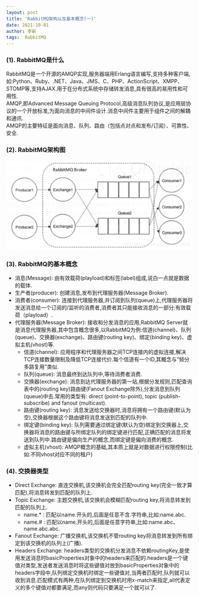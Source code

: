 ```yaml
---
layout: post
title: 'RabbitMQ架构以及基本概念(一)' 
date: 2021-10-01
author: 李新
tags:  RabbitMQ
---
```


### (1). RabbitMQ是什么
RabbitMQ是一个开源的AMQP实现,服务器端用Erlang语言编写,支持多种客户端,如:Python、Ruby、.NET、Java、JMS、C、PHP、ActionScript、XMPP、STOMP等,支持AJAX.用于在分布式系统中存储转发消息,具有很高的易用性和可用性.       
AMQP,即Advanced Message Queuing Protocol,高级消息队列协议,是应用层协议的一个开放标准,为面向消息的中间件设计.消息中间件主要用于组件之间的解耦和通讯.            
AMQP的主要特征是面向消息、队列、路由（包括点对点和发布/订阅）、可靠性、安全.          

### (2). RabbitMQ架构图
!["RabbitMQ架构图"](/assets/rabbitmq/imgs/rabbitmq-architecture.png)

### (3). RabbitMQ的基本概念
+ 消息(Message): 由有效载荷(playload)和标签(label)组成,说白一点就是数据的载体.   
+ 生产者(producer): 创建消息,发布到代理服务器(Message Broker).   
+ 消费者(consumer): 连接到代理服务器,并订阅到队列(queue)上,代理服务器将发送消息给一个订阅的/监听的消费者,消费者其只能接收消息的一部分:有效载荷（playload）.
+ 代理服务器(Message Broker): 接收和分发消息的应用,RabbitMQ Server就是消息代理服务器,其中包含概念很多,以RabbitMQ为例:信道(channel)、队列(queue)、交换器(exchange)、路由键(routing key)、绑定(binding key)、虚拟主机(vhost)等.  
  - 信道(channel): 应用程序和代理服务器之间TCP连接内的虚拟连接,解决TCP连接数量限制及降低TCP连接代价.每个信道有一个ID,其概念与“频分多路复用”类似.  
  - 队列(queue): 消息最终到达队列中,等待消费者消费.
  - 交换器(exchange): 消息到达代理服务器的第一站,根据分发规则,匹配查询表中的(routing key)路由键(Fanout Exchange除外),分发消息到队列(queue)中去.常用的类型有: direct (point-to-point), topic (publish-subscribe) and fanout (multicast).  
  - 路由键(routing key): 消息发送给交换器时,消息将拥有一个路由键(默认为空),交换器根据这个路由键将消息发送到匹配的队列中.  
  - 绑定键(binding key): 队列需要通过绑定键(默认为空)绑定到交换器上,交换器将消息的路由键与所绑定队列的绑定键进行匹配,正确匹配的消息将发送到队列中.路由键是偏向生产的概念,而绑定键是偏向消费的概念.  
  - 虚拟主机(vhost): AMQP概念的基础,其本质上就是对数据进行权限控制(比如:不同vhost对应不同的租户)   
### (4). 交换器类型
+ Direct Exchange: 直连交换机,该交换机会完全匹配routing key(完全一致才算匹配),将消息转发到匹配的队列上.  
+ Topic Exchange: 主题交换机,该交换机会模糊匹配routing key,将消息转发到匹配的队列上.  
  - name.* : 匹配以name.开头的,后面是任意不含.字符串,比如:name.abc.  
  - name.# : 匹配以name.开头的,后面是任意字符串,比如:name.abc、name.abc.abc.
+ Fanout Exchange: 广播交换机,该交换机不管routing key将消息转发到所有绑定到该交换机的队列上(广播).
+ Headers Exchange: headers类型的交换机分发消息不依赖routingKey,是使用发送消息时basicProperties对象中的headers来匹配的.headers是一个键值对类型,发送者发送消息时将这些键值对放到basicProperties对象中的headers字段中,队列绑定交换机时绑定一些键值对,当两者匹配时,队列就可以收到消息.匹配模式有两种,在队列绑定到交换机时用x-match来指定,all代表定义的多个键值对都要满足,而any则代码只要满足一个就可以了.

